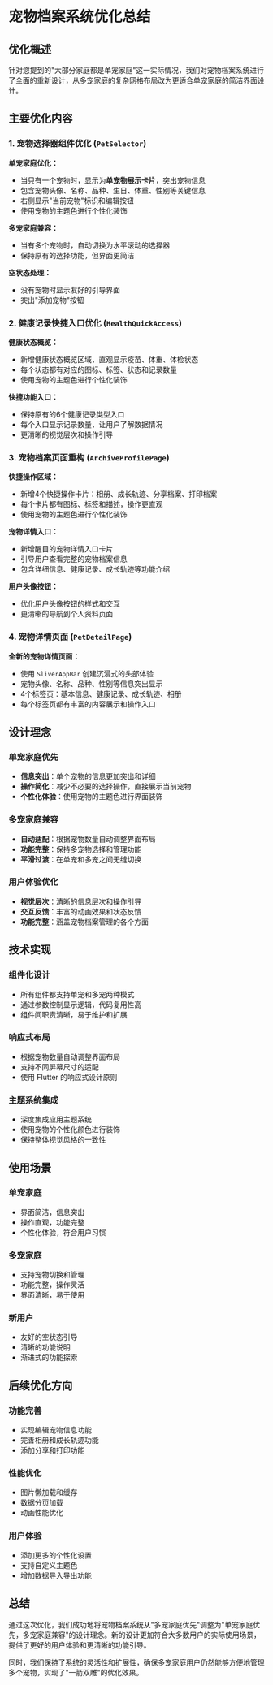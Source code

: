 # 宠物档案系统优化总结

## 优化概述

针对您提到的"大部分家庭都是单宠家庭"这一实际情况，我们对宠物档案系统进行了全面的重新设计，从多宠家庭的复杂网格布局改为更适合单宠家庭的简洁界面设计。

## 主要优化内容

### 1. 宠物选择器组件优化 (`PetSelector`)

**单宠家庭优化：**
- 当只有一个宠物时，显示为**单宠物展示卡片**，突出宠物信息
- 包含宠物头像、名称、品种、生日、体重、性别等关键信息
- 右侧显示"当前宠物"标识和编辑按钮
- 使用宠物的主题色进行个性化装饰

**多宠家庭兼容：**
- 当有多个宠物时，自动切换为水平滚动的选择器
- 保持原有的选择功能，但界面更简洁

**空状态处理：**
- 没有宠物时显示友好的引导界面
- 突出"添加宠物"按钮

### 2. 健康记录快捷入口优化 (`HealthQuickAccess`)

**健康状态概览：**
- 新增健康状态概览区域，直观显示疫苗、体重、体检状态
- 每个状态都有对应的图标、标签、状态和记录数量
- 使用宠物的主题色进行个性化装饰

**快捷功能入口：**
- 保持原有的6个健康记录类型入口
- 每个入口显示记录数量，让用户了解数据情况
- 更清晰的视觉层次和操作引导

### 3. 宠物档案页面重构 (`ArchiveProfilePage`)

**快捷操作区域：**
- 新增4个快捷操作卡片：相册、成长轨迹、分享档案、打印档案
- 每个卡片都有图标、标签和描述，操作更直观
- 使用宠物的主题色进行个性化装饰

**宠物详情入口：**
- 新增醒目的宠物详情入口卡片
- 引导用户查看完整的宠物档案信息
- 包含详细信息、健康记录、成长轨迹等功能介绍

**用户头像按钮：**
- 优化用户头像按钮的样式和交互
- 更清晰的导航到个人资料页面

### 4. 宠物详情页面 (`PetDetailPage`)

**全新的宠物详情页面：**
- 使用 `SliverAppBar` 创建沉浸式的头部体验
- 宠物头像、名称、品种、性别等信息突出显示
- 4个标签页：基本信息、健康记录、成长轨迹、相册
- 每个标签页都有丰富的内容展示和操作入口

## 设计理念

### 单宠家庭优先
- **信息突出**：单个宠物的信息更加突出和详细
- **操作简化**：减少不必要的选择操作，直接展示当前宠物
- **个性化体验**：使用宠物的主题色进行界面装饰

### 多宠家庭兼容
- **自动适配**：根据宠物数量自动调整界面布局
- **功能完整**：保持多宠物选择和管理功能
- **平滑过渡**：在单宠和多宠之间无缝切换

### 用户体验优化
- **视觉层次**：清晰的信息层次和操作引导
- **交互反馈**：丰富的动画效果和状态反馈
- **功能完整**：涵盖宠物档案管理的各个方面

## 技术实现

### 组件化设计
- 所有组件都支持单宠和多宠两种模式
- 通过参数控制显示逻辑，代码复用性高
- 组件间职责清晰，易于维护和扩展

### 响应式布局
- 根据宠物数量自动调整界面布局
- 支持不同屏幕尺寸的适配
- 使用 Flutter 的响应式设计原则

### 主题系统集成
- 深度集成应用主题系统
- 使用宠物的个性化颜色进行装饰
- 保持整体视觉风格的一致性

## 使用场景

### 单宠家庭
- 界面简洁，信息突出
- 操作直观，功能完整
- 个性化体验，符合用户习惯

### 多宠家庭
- 支持宠物切换和管理
- 功能完整，操作灵活
- 界面清晰，易于使用

### 新用户
- 友好的空状态引导
- 清晰的功能说明
- 渐进式的功能探索

## 后续优化方向

### 功能完善
- 实现编辑宠物信息功能
- 完善相册和成长轨迹功能
- 添加分享和打印功能

### 性能优化
- 图片懒加载和缓存
- 数据分页加载
- 动画性能优化

### 用户体验
- 添加更多的个性化设置
- 支持自定义主题色
- 增加数据导入导出功能

## 总结

通过这次优化，我们成功地将宠物档案系统从"多宠家庭优先"调整为"单宠家庭优先，多宠家庭兼容"的设计理念。新的设计更加符合大多数用户的实际使用场景，提供了更好的用户体验和更清晰的功能引导。

同时，我们保持了系统的灵活性和扩展性，确保多宠家庭用户仍然能够方便地管理多个宠物，实现了"一箭双雕"的优化效果。
